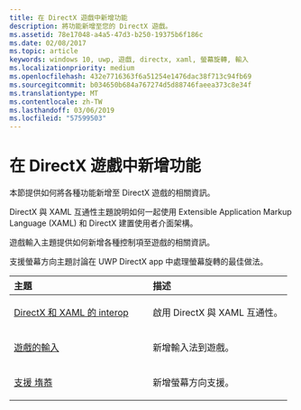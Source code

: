 ```yaml
---
title: 在 DirectX 遊戲中新增功能
description: 將功能新增至您的 DirectX 遊戲。
ms.assetid: 78e17048-a4a5-47d3-b250-19375b6f186c
ms.date: 02/08/2017
ms.topic: article
keywords: windows 10, uwp, 遊戲, directx, xaml, 螢幕旋轉, 輸入
ms.localizationpriority: medium
ms.openlocfilehash: 432e7716363f6a51254e1476dac38f713c94fb69
ms.sourcegitcommit: b034650b684a767274d5d88746faeea373c8e34f
ms.translationtype: MT
ms.contentlocale: zh-TW
ms.lasthandoff: 03/06/2019
ms.locfileid: "57599503"
---
```

# <a name="add-features-to-directx-games"></a>在 DirectX 遊戲中新增功能

本節提供如何將各種功能新增至 DirectX 遊戲的相關資訊。

DirectX 與 XAML 互通性主題說明如何一起使用 Extensible Application Markup Language (XAML) 和 DirectX 建置使用者介面架構。

遊戲輸入主題提供如何新增各種控制項至遊戲的相關資訊。

支援螢幕方向主題討論在 UWP DirectX app 中處理螢幕旋轉的最佳做法。

<table>
<colgroup>
<col width="50%" />
<col width="50%" />
</colgroup>
<thead>
<tr class="header">
<th align="left">主題</th>
<th align="left">描述</th>
</tr>
</thead>
<tbody>
<tr class="odd">
<td align="left"><p><a href="directx-and-xaml-interop.md">DirectX 和 XAML 的 interop</a></p></td>
<td align="left"><p>啟用 DirectX 與 XAML 互通性。</p></td>
</tr>
<tr class="even">
<td align="left"><p><a href="directx-game-input.md">遊戲的輸入</a></p></td>
<td align="left"><p>新增輸入法到遊戲。</p></td>
</tr>
<tr class="odd">
<td align="left"><p><a href="supporting-screen-rotation-directx-and-cpp.md">支援 堶菾 </a></p></td>
<td align="left"><p>新增螢幕方向支援。</p></td>
</tr>
</tbody>
</table>